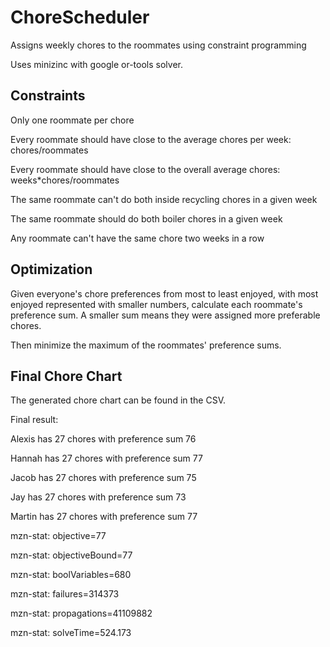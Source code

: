 # ChoreScheduler
Assigns weekly chores to the roommates using constraint programming

Uses minizinc with google or-tools solver.

## Constraints
Only one roommate per chore

Every roommate should have close to the average chores per week: chores/roommates

Every roommate should have close to the overall average chores: weeks*chores/roommates
                 
The same roommate can't do both inside recycling chores in a given week

The same roommate should do both boiler chores in a given week
           
Any roommate can't have the same chore two weeks in a row

## Optimization
Given everyone's chore preferences from most to least enjoyed, with most enjoyed represented with smaller numbers, calculate each roommate's preference sum. A smaller sum means they were assigned more preferable chores.

Then minimize the maximum of the roommates' preference sums.

## Final Chore Chart
The generated chore chart can be found in the CSV.

Final result:

Alexis has 27 chores with preference sum 76

Hannah has 27 chores with preference sum 77

Jacob has 27 chores with preference sum 75

Jay has 27 chores with preference sum 73

Martin has 27 chores with preference sum 77

mzn-stat: objective=77

mzn-stat: objectiveBound=77

mzn-stat: boolVariables=680

mzn-stat: failures=314373

mzn-stat: propagations=41109882

mzn-stat: solveTime=524.173
